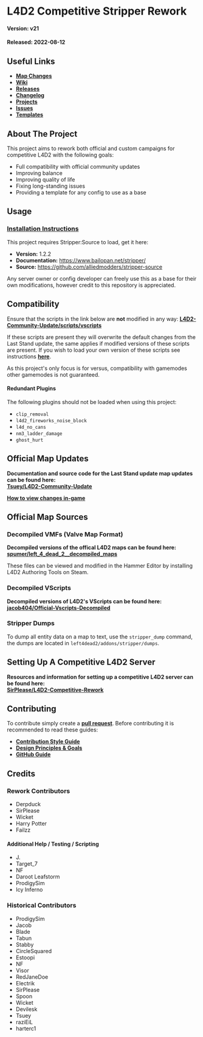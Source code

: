 # L4D2 Competitive Stripper Rework
#### Version: v21
#### Released: 2022-08-12

## Useful Links
* **[Map Changes](https://github.com/Derpduck/L4D2-Comp-Stripper-Rework/wiki/Map-Changes)**
* **[Wiki](https://github.com/Derpduck/L4D2-Comp-Stripper-Rework/wiki)**
* **[Releases](https://github.com/Derpduck/L4D2-Comp-Stripper-Rework/releases)**
* **[Changelog](https://github.com/Derpduck/L4D2-Comp-Stripper-Rework/blob/master/CHANGELOG.md)** 
* **[Projects](https://github.com/Derpduck/L4D2-Comp-Stripper-Rework/projects)**
* **[Issues](https://github.com/Derpduck/L4D2-Comp-Stripper-Rework/issues)**
* **[Templates](https://github.com/Derpduck/L4D2-Comp-Stripper-Rework/tree/master/_Templates)**

## About The Project
This project aims to rework both official and custom campaigns for competitive L4D2 with the following goals:
* Full compatibility with official community updates
* Improving balance
* Improving quality of life
* Fixing long-standing issues
* Providing a template for any config to use as a base

## Usage

### [Installation Instructions](https://github.com/Derpduck/L4D2-Comp-Stripper-Rework/wiki/Server-Installation-Guide)

This project requires Stripper:Source to load, get it here:

* **Version:** 1.2.2
* **Documentation:** https://www.bailopan.net/stripper/
* **Source:** https://github.com/alliedmodders/stripper-source

Any server owner or config developer can freely use this as a base for their own modifications, however credit to this repository is appreciated.

## Compatibility

Ensure that the scripts in the link below are **not** modified in any way:
**[L4D2-Community-Update/scripts/vscripts](https://github.com/Tsuey/L4D2-Community-Update/tree/master/root/scripts/vscripts)**

If these scripts are present they will overwrite the default changes from the Last Stand update, the same applies if modified versions of these scripts are present.
If you wish to load your own version of these scripts see instructions **[here](https://github.com/Derpduck/L4D2-Comp-Stripper-Rework#official-map-updates)**.

As this project's only focus is for versus, compatibility with gamemodes other gamemodes is not guaranteed.

#### Redundant Plugins
The following plugins should not be loaded when using this project:
* `clip_removal`
* `l4d2_fireworks_noise_block`
* `l4d_no_cans`
* `nm3_ladder_damage`
* `ghost_hurt`

## Official Map Updates
**Documentation and source code for the Last Stand update map updates can be found here:**<br>
**[Tsuey/L4D2-Community-Update](https://github.com/Tsuey/L4D2-Community-Update)**

**[How to view changes in-game](https://github.com/Derpduck/L4D2-Comp-Stripper-Rework/wiki/Viewing-Changes-In-Game)**

## Official Map Sources
### Decompiled VMFs (Valve Map Format)
**Decompiled versions of the offical L4D2 maps can be found here:**<br>
**[spumer/left_4_dead_2__decompiled_maps](https://github.com/spumer/left_4_dead_2__decompiled_maps)**

These files can be viewed and modified in the Hammer Editor by installing L4D2 Authoring Tools on Steam.<br>

### Decompiled VScripts
**Decompiled versions of L4D2's VScripts can be found here:**<br>
**[jacob404/Official-Vscripts-Decompiled](https://github.com/jacob404/Official-Vscripts-Decompiled)**

### Stripper Dumps
To dump all entity data on a map to text, use the `stripper_dump` command, the dumps are located in `left4dead2/addons/stripper/dumps`.

## Setting Up A Competitive L4D2 Server
**Resources and information for setting up a competitive L4D2 server can be found here:**<br>
**[SirPlease/L4D2-Competitive-Rework](https://github.com/SirPlease/L4D2-Competitive-Rework)**

## Contributing
To contribute simply create a **[pull request](https://github.com/Derpduck/L4D2-Comp-Stripper-Rework/pulls)**.
Before contributing it is recommended to read these guides:
* **[Contribution Style Guide](https://github.com/Derpduck/L4D2-Comp-Stripper-Rework/wiki/Contribution-Style-Guide)**
* **[Design Principles & Goals](https://github.com/Derpduck/L4D2-Comp-Stripper-Rework/wiki/Design-Principles-&-Goals)**
* **[GitHub Guide](https://github.com/Derpduck/L4D2-Comp-Stripper-Rework/wiki/GitHub-Guide)**

## Credits

### Rework Contributors
* Derpduck
* SirPlease
* Wicket
* Harry Potter
* Failzz

#### Additional Help / Testing / Scripting
* J.
* Target_7
* NF
* Daroot Leafstorm
* ProdigySim
* Icy Inferno

### Historical Contributors
* ProdigySim
* Jacob
* Blade
* Tabun
* Stabby
* CircleSquared
* Estoopi
* NF
* Visor
* RedJaneDoe
* Electrik
* SirPlease
* Spoon
* Wicket
* Devilesk
* Tsuey
* raziEiL
* harterc1
